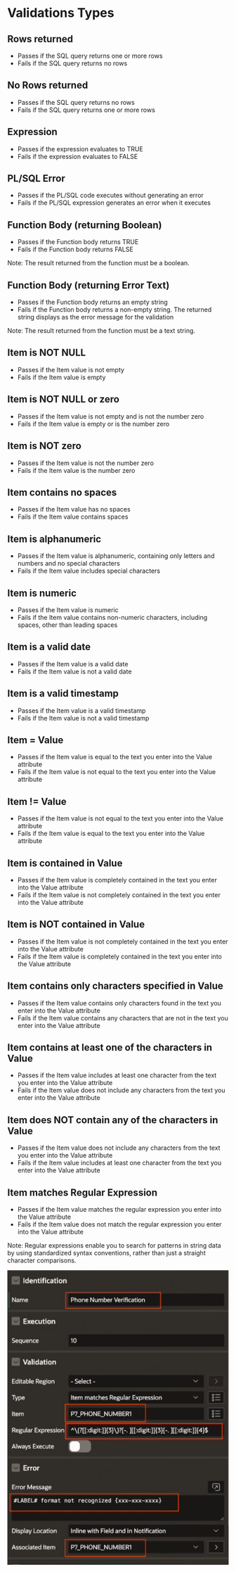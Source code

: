# Validations Types

## Rows returned

- Passes if the SQL query returns one or more rows
- Fails if the SQL query returns no rows

## No Rows returned

- Passes if the SQL query returns no rows
- Fails if the SQL query returns one or more rows

## Expression

- Passes if the expression evaluates to TRUE
- Fails if the expression evaluates to FALSE

## PL/SQL Error

- Passes if the PL/SQL code executes without generating an error
- Fails if the PL/SQL expression generates an error when it executes

## Function Body (returning Boolean)

- Passes if the Function body returns TRUE
- Fails if the Function body returns FALSE

Note: The result returned from the function must be a boolean.

## Function Body (returning Error Text)

- Passes if the Function body returns an empty string
- Fails if the Function body returns a non-empty string. The returned string displays as the error message for the validation

Note: The result returned from the function must be a text string.

## Item is NOT NULL

- Passes if the Item value is not empty
- Fails if the Item value is empty

## Item is NOT NULL or zero

- Passes if the Item value is not empty and is not the number zero
- Fails if the Item value is empty or is the number zero

## Item is NOT zero

- Passes if the Item value is not the number zero
- Fails if the Item value is the number zero

## Item contains no spaces

- Passes if the Item value has no spaces
- Fails if the Item value contains spaces

## Item is alphanumeric

- Passes if the Item value is alphanumeric, containing only letters and numbers and no special characters
- Fails if the Item value includes special characters

## Item is numeric

- Passes if the Item value is numeric
- Fails if the Item value contains non-numeric characters, including spaces, other than leading spaces

## Item is a valid date

- Passes if the Item value is a valid date
- Fails if the Item value is not a valid date

## Item is a valid timestamp

- Passes if the Item value is a valid timestamp
- Fails if the Item value is not a valid timestamp

## Item = Value

- Passes if the Item value is equal to the text you enter into the Value attribute
- Fails if the Item value is not equal to the text you enter into the Value attribute

## Item != Value

- Passes if the Item value is not equal to the text you enter into the Value attribute
- Fails if the Item value is equal to the text you enter into the Value attribute

## Item is contained in Value

- Passes if the Item value is completely contained in the text you enter into the Value attribute
- Fails if the Item value is not completely contained in the text you enter into the Value attribute

## Item is NOT contained in Value

- Passes if the Item value is not completely contained in the text you enter into the Value attribute
- Fails if the Item value is completely contained in the text you enter into the Value attribute

## Item contains only characters specified in Value

- Passes if the Item value contains only characters found in the text you enter into the Value attribute
- Fails if the Item value contains any characters that are not in the text you enter into the Value attribute

## Item contains at least one of the characters in Value

- Passes if the Item value includes at least one character from the text you enter into the Value attribute
- Fails if the Item value does not include any characters from the text you enter into the Value attribute

## Item does NOT contain any of the characters in Value

- Passes if the Item value does not include any characters from the text you enter into the Value attribute
- Fails if the Item value includes at least one character from the text you enter into the Value attribute

## Item matches Regular Expression

- Passes if the Item value matches the regular expression you enter into the Value attribute
- Fails if the Item value does not match the regular expression you enter into the Value attribute

Note: Regular expressions enable you to search for patterns in string data by using standardized syntax conventions, rather than just a straight character comparisons.

![Regular Expression](images/validation_type_regex.png)
